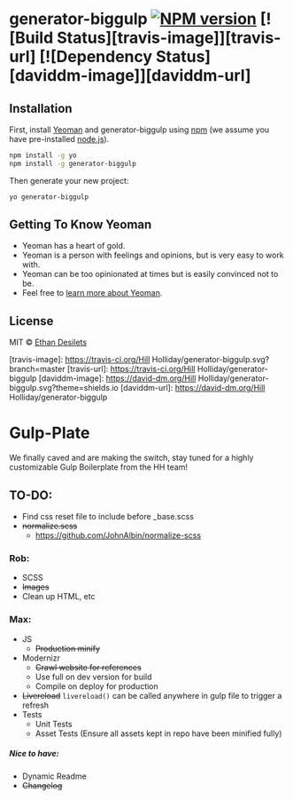 # generator-biggulp [![NPM version][npm-image]][npm-url] [![Build Status][travis-image]][travis-url] [![Dependency Status][daviddm-image]][daviddm-url]
> 

## Installation

First, install [Yeoman](http://yeoman.io) and generator-biggulp using [npm](https://www.npmjs.com/) (we assume you have pre-installed [node.js](https://nodejs.org/)).

```bash
npm install -g yo
npm install -g generator-biggulp
```

Then generate your new project:

```bash
yo generator-biggulp
```

## Getting To Know Yeoman

 * Yeoman has a heart of gold.
 * Yeoman is a person with feelings and opinions, but is very easy to work with.
 * Yeoman can be too opinionated at times but is easily convinced not to be.
 * Feel free to [learn more about Yeoman](http://yeoman.io/).

## License

MIT © [Ethan Desilets]()


[npm-image]: https://badge.fury.io/js/generator-biggulp.svg
[npm-url]: https://npmjs.org/package/generator-biggulp
[travis-image]: https://travis-ci.org/Hill Holliday/generator-biggulp.svg?branch=master
[travis-url]: https://travis-ci.org/Hill Holliday/generator-biggulp
[daviddm-image]: https://david-dm.org/Hill Holliday/generator-biggulp.svg?theme=shields.io
[daviddm-url]: https://david-dm.org/Hill Holliday/generator-biggulp





# Gulp-Plate
We finally caved and are making the switch, stay tuned for a highly customizable Gulp Boilerplate from the HH team!

## TO-DO:
- Find css reset file to include before _base.scss
- ~~normalize.scss~~
  - https://github.com/JohnAlbin/normalize-scss

### Rob:

- SCSS
- ~~Images~~
- Clean up HTML, etc

### Max:

- JS
	* ~~Production minify~~
- Modernizr
    * ~~Crawl website for references~~
    * Use full on dev version for build
    * Compile on deploy for production
- ~~Livereload~~ `livereload()` can be called anywhere in gulp file to trigger a refresh
- Tests
  * Unit Tests
  * Asset Tests (Ensure all assets kept in repo have been minified fully)
  

##### Nice to have:

- Dynamic Readme
- ~~Changelog~~
